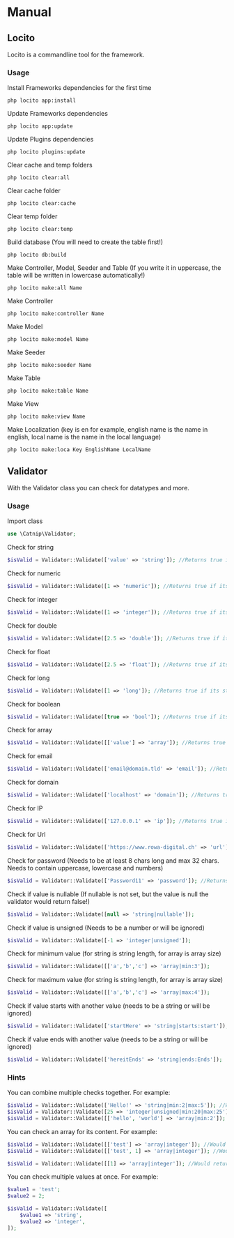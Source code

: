 # Manual

## Locito

Locito is a commandline tool for the framework.

### Usage

Install Frameworks dependencies for the first time
```
php locito app:install
```

Update Frameworks dependencies
```
php locito app:update
```

Update Plugins dependencies
```
php locito plugins:update
```

Clear cache and temp folders
```
php locito clear:all
```

Clear cache folder
```
php locito clear:cache
```

Clear temp folder
```
php locito clear:temp
```

Build database (You will need to create the table first!)
```
php locito db:build
```

Make Controller, Model, Seeder and Table (If you write it in uppercase, the table will be written in lowercase automatically!)
```
php locito make:all Name
```

Make Controller
```
php locito make:controller Name
```

Make Model
```
php locito make:model Name
```

Make Seeder
```
php locito make:seeder Name
```

Make Table
```
php locito make:table Name
```

Make View
```
php locito make:view Name
```

Make Localization (key is en for example, english name is the name in english, local name is the name in the local language)
```
php locito make:loca Key EnglishName LocalName
```


## Validator

With the Validator class you can check for datatypes and more.

### Usage

Import class
```php
use \Catnip\Validator;
```

Check for string
```php
$isValid = Validator::Validate(['value' => 'string']); //Returns true if its string, false if not
```

Check for numeric
```php
$isValid = Validator::Validate([1 => 'numeric']); //Returns true if its string, false if not
```

Check for integer
```php
$isValid = Validator::Validate([1 => 'integer']); //Returns true if its string, false if not
```

Check for double
```php
$isValid = Validator::Validate([2.5 => 'double']); //Returns true if its string, false if not
```

Check for float
```php
$isValid = Validator::Validate([2.5 => 'float']); //Returns true if its string, false if not
```

Check for long
```php
$isValid = Validator::Validate([1 => 'long']); //Returns true if its string, false if not
```

Check for boolean
```php
$isValid = Validator::Validate([true => 'bool']); //Returns true if its string, false if not
```

Check for array
```php
$isValid = Validator::Validate([['value'] => 'array']); //Returns true if its string, false if not
```

Check for email
```php
$isValid = Validator::Validate(['email@domain.tld' => 'email']); //Returns true if its string, false if not
```

Check for domain
```php
$isValid = Validator::Validate(['localhost' => 'domain']); //Returns true if its string, false if not
```

Check for IP
```php
$isValid = Validator::Validate(['127.0.0.1' => 'ip']); //Returns true if its string, false if not
```

Check for Url
```php
$isValid = Validator::Validate(['https://www.rowa-digital.ch' => 'url']); //Returns true if its string, false if not
```

Check for password (Needs to be at least 8 chars long and max 32 chars. Needs to contain uppercase, lowercase and numbers)
```php
$isValid = Validator::Validate(['Password11' => 'password']); //Returns true if its string, false if not
```

Check if value is nullable (If nullable is not set, but the value is null the validator would return false!)
```php
$isValid = Validator::Validate([null => 'string|nullable']);
```

Check if value is unsigned (Needs to be a number or will be ignored)
```php
$isValid = Validator::Validate([-1 => 'integer|unsigned']);
```

Check for minimum value (for string is string length, for array is array size)
```php
$isValid = Validator::Validate([['a','b','c'] => 'array|min:3']);
```

Check for maximum value (for string is string length, for array is array size)
```php
$isValid = Validator::Validate([['a','b','c'] => 'array|max:4']);
```

Check if value starts with another value (needs to be a string or will be ignored)
```php
$isValid = Validator::Validate(['startHere' => 'string|starts:start']);
```

Check if value ends with another value (needs to be a string or will be ignored)
```php
$isValid = Validator::Validate(['hereitEnds' => 'string|ends:Ends']);
```

### Hints
You can combine multiple checks together. For example:
```php
$isValid = Validator::Validate(['Hello!' => 'string|min:2|max:5']); //Would return false if string length is smaller than 2 and bigger than 5
$isValid = Validator::Validate([25 => 'integer|unsigned|min:20|max:25']); //Would return false if integer would be below 0, smaller than 20 or bigger than 25
$isValid = Validator::Validate([['hello', 'world'] => 'array|min:2']); //Would return false if array would have less than 2 items
```

You can check an array for its content. For example:
```php
$isValid = Validator::Validate([['test'] => 'array|integer']); //Would return false, because test is a string and not an integer
$isValid = Validator::Validate([['test', 1] => 'array|integer']); //Would return false, because test is a string and not an integer

$isValid = Validator::Validate([[1] => 'array|integer']); //Would return true, because 1 is an integer
```

You can check multiple values at once. For example:
```php
$value1 = 'test';
$value2 = 2;

$isValid = Validator::Validate([
    $value1 => 'string',
    $value2 => 'integer', 
]);
```